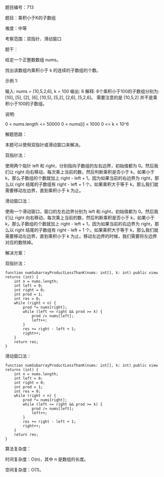 题目编号：713

题目：乘积小于K的子数组

难度：中等

考察范围：双指针、滑动窗口

题干：

给定一个正整数数组 nums。

找出该数组内乘积小于 k 的连续的子数组的个数。

示例 1:

输入: nums = [10,5,2,6], k = 100
输出: 8
解释: 8个乘积小于100的子数组分别为: [10], [5], [2], [6], [10,5], [5,2], [2,6], [5,2,6]。
需要注意的是 [10,5,2] 并不是乘积小于100的子数组。

说明:

0 < nums.length <= 50000
0 < nums[i] < 1000
0 <= k < 10^6

解题思路：

本题可以使用双指针或滑动窗口来解决。

双指针法：

使用两个指针 left 和 right，分别指向子数组的左右边界，初始值都为 0。然后我们让 right 向右移动，每次乘上当前的数，然后判断乘积是否小于 k，如果小于 k，那么子数组的个数就加上 right - left + 1，因为如果当前的右边界为 right，那么以 right 结尾的子数组有 right - left + 1 个。如果乘积大于等于 k，那么我们就需要移动左边界，直到乘积小于 k 为止。

滑动窗口法：

使用一个滑动窗口，窗口的左右边界分别为 left 和 right，初始值都为 0。然后我们让 right 向右移动，每次乘上当前的数，然后判断乘积是否小于 k，如果小于 k，那么子数组的个数就加上 right - left + 1，因为如果当前的右边界为 right，那么以 right 结尾的子数组有 right - left + 1 个。如果乘积大于等于 k，那么我们就需要移动左边界，直到乘积小于 k 为止。移动左边界的时候，我们需要将左边界对应的数除掉。

解决方案：

双指针法：

```solidity
function numSubarrayProductLessThanK(nums: int[], k: int) public view returns (int) {
    int n = nums.length;
    int left = 0;
    int right = 0;
    int prod = 1;
    int res = 0;
    while (right < n) {
        prod *= nums[right];
        while (left <= right && prod >= k) {
            prod /= nums[left];
            left++;
        }
        res += right - left + 1;
        right++;
    }
    return res;
}
```

滑动窗口法：

```solidity
function numSubarrayProductLessThanK(nums: int[], k: int) public view returns (int) {
    int n = nums.length;
    int left = 0;
    int right = 0;
    int prod = 1;
    int res = 0;
    while (right < n) {
        prod *= nums[right];
        while (left <= right && prod >= k) {
            prod /= nums[left];
            left++;
        }
        res += right - left + 1;
        right++;
    }
    return res;
}
```

算法复杂度：

时间复杂度：O(n)，其中 n 是数组的长度。

空间复杂度：O(1)。